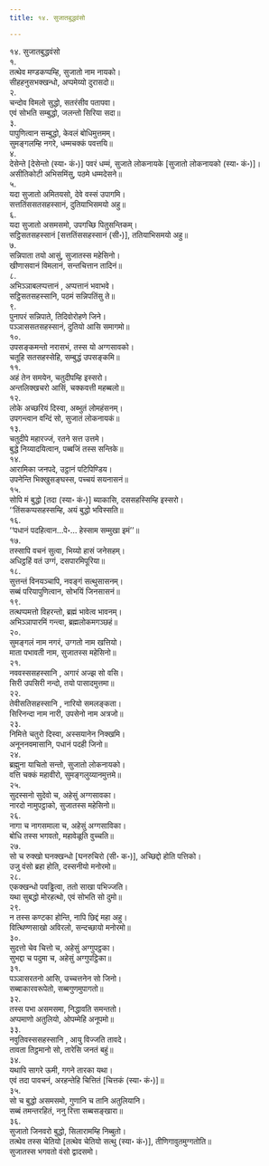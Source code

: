 ```yaml
---
title: १४. सुजातबुद्धवंसो

---
```

१४. सुजातबुद्धवंसो  
१.  
तत्थेव मण्डकप्पम्हि, सुजातो नाम नायको।  
सीहहनुसभक्खन्धो, अप्पमेय्यो दुरासदो॥  
२.  
चन्दोव विमलो सुद्धो, सतरंसीव पतापवा।  
एवं सोभति सम्बुद्धो, जलन्तो सिरिया सदा॥  
३.  
पापुणित्वान सम्बुद्धो, केवलं बोधिमुत्तमम्।  
सुमङ्गलम्हि नगरे, धम्मचक्कं पवत्तयि॥  
४.  
देसेन्ते [देसेन्तो (स्या॰ कं॰)] पवरं धम्मं, सुजाते लोकनायके [सुजातो लोकनायको (स्या॰ कं॰)]।  
असीतिकोटी अभिसमिंसु, पठमे धम्मदेसने॥  
५.  
यदा सुजातो अमितयसो, देवे वस्सं उपागमि।  
सत्ततिंससतसहस्सानं, दुतियाभिसमयो अहु॥  
६.  
यदा सुजातो असमसमो, उपगच्छि पितुसन्तिकम्।  
सट्ठिसतसहस्सानं [सत्ततिंससहस्सानं (सी॰)], ततियाभिसमयो अहु॥  
७.  
सन्निपाता तयो आसुं, सुजातस्स महेसिनो।  
खीणासवानं विमलानं, सन्तचित्तान तादिनं॥  
८.  
अभिञ्ञाबलप्पत्तानं , अप्पत्तानं भवाभवे।  
सट्ठिसतसहस्सानि, पठमं सन्निपतिंसु ते॥  
९.  
पुनापरं सन्निपाते, तिदिवोरोहणे जिने।  
पञ्ञाससतसहस्सानं, दुतियो आसि समागमो॥  
१०.  
उपसङ्कमन्तो नरासभं, तस्स यो अग्गसावको।  
चतूहि सतसहस्सेहि, सम्बुद्धं उपसङ्कमि॥  
११.  
अहं तेन समयेन, चतुदीपम्हि इस्सरो।  
अन्तलिक्खचरो आसिं, चक्कवत्ती महब्बलो॥  
१२.  
लोके अच्छरियं दिस्वा, अब्भुतं लोमहंसनम्।  
उपगन्त्वान वन्दिं सो, सुजातं लोकनायकं॥  
१३.  
चतुदीपे महारज्जं, रतने सत्त उत्तमे।  
बुद्धे निय्यादयित्वान, पब्बजिं तस्स सन्तिके॥  
१४.  
आरामिका जनपदे, उट्ठानं पटिपिण्डिय।  
उपनेन्ति भिक्खुसङ्घस्स, पच्चयं सयनासनं॥  
१५.  
सोपि मं बुद्धो [तदा (स्या॰ कं॰)] ब्याकासि, दससहस्सिम्हि इस्सरो।  
‘‘तिंसकप्पसहस्सम्हि, अयं बुद्धो भविस्सति॥  
१६.  
‘‘पधानं पदहित्वान…पे॰… हेस्साम सम्मुखा इमं’’॥  
१७.  
तस्सापि वचनं सुत्वा, भिय्यो हासं जनेसहम्।  
अधिट्ठहिं वतं उग्गं, दसपारमिपूरिया॥  
१८.  
सुत्तन्तं विनयञ्चापि, नवङ्गं सत्थुसासनम्।  
सब्बं परियापुणित्वान, सोभयिं जिनसासनं॥  
१९.  
तत्थप्पमत्तो विहरन्तो, ब्रह्मं भावेत्व भावनम्।  
अभिञ्ञापारमिं गन्त्वा, ब्रह्मलोकमगञ्छहं॥  
२०.  
सुमङ्गलं नाम नगरं, उग्गतो नाम खत्तियो।  
माता पभावती नाम, सुजातस्स महेसिनो॥  
२१.  
नववस्ससहस्सानि , अगारं अज्झ सो वसि।  
सिरी उपसिरी नन्दो, तयो पासादमुत्तमा॥  
२२.  
तेवीसतिसहस्सानि , नारियो समलङ्कता।  
सिरिनन्दा नाम नारी, उपसेनो नाम अत्रजो॥  
२३.  
निमित्ते चतुरो दिस्वा, अस्सयानेन निक्खमि।  
अनूननवमासानि, पधानं पदही जिनो॥  
२४.  
ब्रह्मुना याचितो सन्तो, सुजातो लोकनायको।  
वत्ति चक्कं महावीरो, सुमङ्गलुय्यानमुत्तमे॥  
२५.  
सुदस्सनो सुदेवो च, अहेसुं अग्गसावका।  
नारदो नामुपट्ठाको, सुजातस्स महेसिनो॥  
२६.  
नागा च नागसमाला च, अहेसुं अग्गसाविका।  
बोधि तस्स भगवतो, महावेळूति वुच्चति॥  
२७.  
सो च रुक्खो घनक्खन्धो [घनरुचिरो (सी॰ क॰)], अच्छिद्दो होति पत्तिको।  
उजु वंसो ब्रहा होति, दस्सनीयो मनोरमो॥  
२८.  
एकक्खन्धो पवड्ढित्वा, ततो साखा पभिज्जति।  
यथा सुबद्धो मोरहत्थो, एवं सोभति सो दुमो॥  
२९.  
न तस्स कण्टका होन्ति, नापि छिद्दं महा अहु।  
वित्थिण्णसाखो अविरलो, सन्दच्छायो मनोरमो॥  
३०.  
सुदत्तो चेव चित्तो च, अहेसुं अग्गुपट्ठका।  
सुभद्दा च पदुमा च, अहेसुं अग्गुपट्ठिका॥  
३१.  
पञ्ञासरतनो आसि, उच्चत्तनेन सो जिनो।  
सब्बाकारवरूपेतो, सब्बगुणमुपागतो॥  
३२.  
तस्स पभा असमसमा, निद्धावति समन्ततो।  
अप्पमाणो अतुलियो, ओपम्मेहि अनूपमो॥  
३३.  
नवुतिवस्ससहस्सानि , आयु विज्जति तावदे।  
तावता तिट्ठमानो सो, तारेसि जनतं बहुं॥  
३४.  
यथापि सागरे ऊमी, गगने तारका यथा।  
एवं तदा पावचनं, अरहन्तेहि चित्तितं [चित्तकं (स्या॰ कं॰)]॥  
३५.  
सो च बुद्धो असमसमो, गुणानि च तानि अतुलियानि।  
सब्बं तमन्तरहितं, ननु रित्ता सब्बसङ्खारा॥  
३६.  
सुजातो जिनवरो बुद्धो, सिलारामम्हि निब्बुतो।  
तत्थेव तस्स चेतियो [तत्थेव चेतियो सत्थु (स्या॰ कं॰)], तीणिगावुतमुग्गतोति॥  
सुजातस्स भगवतो वंसो द्वादसमो।  
